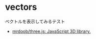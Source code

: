 # vectors
ベクトルを表示してみるテスト
- [mrdoob/three.js: JavaScript 3D library.](https://github.com/mrdoob/three.js/)
